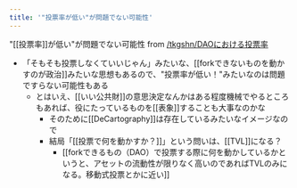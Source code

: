 ```yaml
---
title: '"投票率が低い"が問題でない可能性'
---
```


"[[投票率]]が低い"が問題でない可能性
from [/tkgshn/DAOにおける投票率](https://scrapbox.io/tkgshn/DAOにおける投票率)
- 「そもそも投票しなくていいじゃん」みたいな、[[forkできないものを動かすのが政治]]みたいな思想もあるので、"投票率が低い！"みたいなのは問題ですらない可能性もある
    - とはいえ、[[いい公共財]]の意思決定なんかはある程度機械でやるところもあれば、役にたっているものを[[表象]]することも大事なのかな
        - そのために[[DeCartography]]は存在しているみたいなイメージなので
        - 結局「[[投票で何を動かすか？]]」という問いは、[[TVL]]になる？
            - [[forkできるもの（DAO）で投票する際に何を動かしているかというと、アセットの流動性が限りなく高いのであればTVLのみになる。移動式投票とかに近い]]
